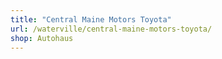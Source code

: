 ```yaml
---
title: "Central Maine Motors Toyota"
url: /waterville/central-maine-motors-toyota/
shop: Autohaus
---
```

